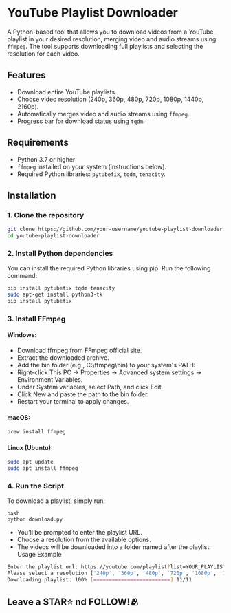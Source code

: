 # YouTube Playlist Downloader

A Python-based tool that allows you to download videos from a YouTube playlist in your desired resolution, merging video and audio streams using `ffmpeg`. The tool supports downloading full playlists and selecting the resolution for each video.

## Features

- Download entire YouTube playlists.
- Choose video resolution (240p, 360p, 480p, 720p, 1080p, 1440p, 2160p).
- Automatically merges video and audio streams using `ffmpeg`.
- Progress bar for download status using `tqdm`.

## Requirements

- Python 3.7 or higher
- `ffmpeg` installed on your system (instructions below).
- Required Python libraries: `pytubefix`, `tqdm`, `tenacity`.

## Installation

### 1. Clone the repository

```bash
git clone https://github.com/your-username/youtube-playlist-downloader.git
cd youtube-playlist-downloader
```
### 2. Install Python dependencies
You can install the required Python libraries using pip. Run the following command:
```bash
pip install pytubefix tqdm tenacity
sudo apt-get install python3-tk
pip install pytubefix
```
### 3. Install FFmpeg
#### Windows:
- Download ffmpeg from FFmpeg official site.
- Extract the downloaded archive.
- Add the bin folder (e.g., C:\ffmpeg\bin) to your system's PATH:
- Right-click This PC → Properties → Advanced system settings → Environment Variables.
- Under System variables, select Path, and click Edit.
- Click New and paste the path to the bin folder.
- Restart your terminal to apply changes.

#### macOS:
```bash
brew install ffmpeg
```
#### Linux (Ubuntu):
```bash
sudo apt update
sudo apt install ffmpeg
```
### 4. Run the Script
To download a playlist, simply run:
```
bash
python download.py
```
- You'll be prompted to enter the playlist URL.
- Choose a resolution from the available options.
- The videos will be downloaded into a folder named after the playlist.
Usage Example
```bash
Enter the playlist url: https://youtube.com/playlist?list=YOUR_PLAYLIST_ID
Please select a resolution ['240p', '360p', '480p', '720p', '1080p', '1440p', '2160p']: 720p
Downloading playlist: 100% [=========================] 11/11
```

## Leave a STAR⭐ nd FOLLOW!🫂
